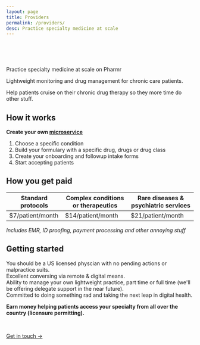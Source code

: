 ```yaml
---
layout: page
title: Providers
permalink: /providers/
desc: Practice specialty medicine at scale
---
```

<br>
<br>
<br>
<p class="largetype">Practice specialty medicine at scale on Pharmr</p>  
Lightweight monitoring and drug management for chronic care patients.

Help patients cruise on their chronic drug therapy so they more time do other stuff.

## How it works  

**Create your own [microservice](https://cranky-johnson-407f0c.netlify.app/cgrpmigraine.html)**  

1. Choose a specific condition  
2. Build your formulary with a specific drug, drugs or drug class  
3. Create your onboarding and followup intake forms  
4. Start accepting patients  

## How you get paid

| Standard protocols | Complex conditions or therapeutics | Rare diseases & psychiatric services |
|--------------------|------------------------------------|--------------------------------------|
| $7/patient/month   | $14/patient/month                  | $21/patient/month                    |

*Includes EMR, ID proofing, payment processing and other annoying stuff*  

## Getting started  

You should be a US licensed physcian with no pending actions or malpractice suits.  
Excellent conversing via remote & digital means.  
Ability to manage your own lightweight practice, part time or full time (we'll be offering delegate support in the near future).  
Committed to doing something rad and taking the next leap in digital health.  

**Earn money helping patients access your specialty from all over the country (licensure permitting).**  

<br>
<p class="largetype">
  <a href="{{ '/getting-started.html' | relative_url }}">Get in touch →</a>
</p>
